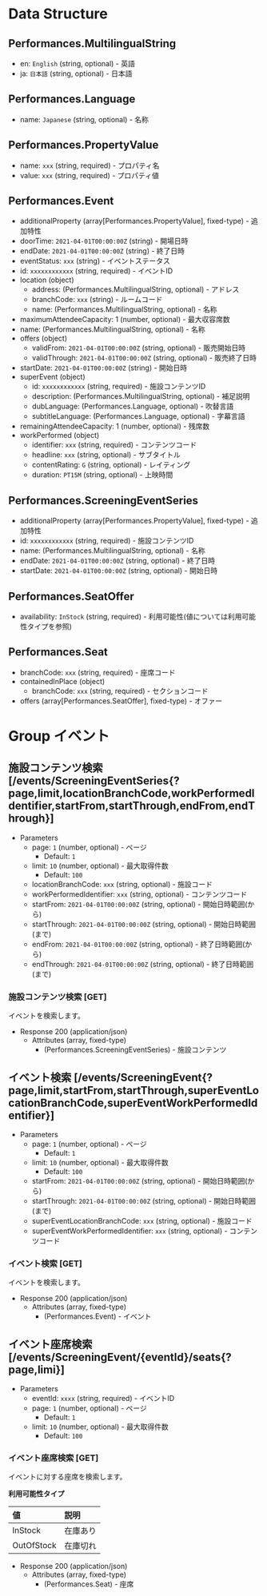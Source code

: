 # Data Structure

## Performances.MultilingualString
+ en: `English` (string, optional) - 英語
+ ja: `日本語` (string, optional) - 日本語

## Performances.Language
+ name: `Japanese` (string, optional) - 名称

## Performances.PropertyValue
+ name: `xxx` (string, required) - プロパティ名
+ value: `xxx` (string, required) - プロパティ値

## Performances.Event
+ additionalProperty (array[Performances.PropertyValue], fixed-type) - 追加特性
+ doorTime: `2021-04-01T00:00:00Z` (string) - 開場日時
+ endDate: `2021-04-01T00:00:00Z` (string) - 終了日時
+ eventStatus: `xxx` (string) - イベントステータス
+ id: `xxxxxxxxxxxx` (string, required) - イベントID
+ location (object)
    + address: (Performances.MultilingualString, optional) - アドレス
    + branchCode: `xxx` (string) - ルームコード
    + name: (Performances.MultilingualString, optional) - 名称
+ maximumAttendeeCapacity: 1 (number, optional) - 最大収容席数
+ name: (Performances.MultilingualString, optional) - 名称
+ offers (object)
    + validFrom: `2021-04-01T00:00:00Z` (string, optional) - 販売開始日時
    + validThrough: `2021-04-01T00:00:00Z` (string, optional) - 販売終了日時
+ startDate: `2021-04-01T00:00:00Z` (string) - 開始日時
+ superEvent (object)
    + id: `xxxxxxxxxxxx` (string, required) - 施設コンテンツID
    + description: (Performances.MultilingualString, optional) - 補足説明
    + dubLanguage: (Performances.Language, optional) - 吹替言語
    + subtitleLanguage: (Performances.Language, optional) - 字幕言語
+ remainingAttendeeCapacity: 1 (number, optional) - 残席数
+ workPerformed (object)
    + identifier: `xxx` (string, required) - コンテンツコード
    + headline: `xxx` (string, optional) - サブタイトル
    + contentRating: `G` (string, optional) - レイティング
    + duration: `PT15M` (string, optional) - 上映時間

## Performances.ScreeningEventSeries
+ additionalProperty (array[Performances.PropertyValue], fixed-type) - 追加特性
+ id: `xxxxxxxxxxxx` (string, required) - 施設コンテンツID
+ name: (Performances.MultilingualString, optional) - 名称
+ endDate: `2021-04-01T00:00:00Z` (string, optional) - 終了日時
+ startDate: `2021-04-01T00:00:00Z` (string, optional) - 開始日時

## Performances.SeatOffer
+ availability: `InStock` (string, required) - 利用可能性(値については利用可能性タイプを参照)

## Performances.Seat
+ branchCode: `xxx` (string, required) - 座席コード
+ containedInPlace (object)
    + branchCode: `xxx` (string, required) - セクションコード
+ offers (array[Performances.SeatOffer], fixed-type) - オファー

# Group イベント

## 施設コンテンツ検索 [/events/ScreeningEventSeries{?page,limit,locationBranchCode,workPerformedIdentifier,startFrom,startThrough,endFrom,endThrough}]

+ Parameters
    + page: `1` (number, optional) - ページ
      + Default: `1`
    + limit: `10` (number, optional) - 最大取得件数
      + Default: `100`
    + locationBranchCode: `xxx` (string, optional) - 施設コード
    + workPerformedIdentifier: `xxx` (string, optional) - コンテンツコード
    + startFrom: `2021-04-01T00:00:00Z` (string, optional) - 開始日時範囲(から)
    + startThrough: `2021-04-01T00:00:00Z` (string, optional) - 開始日時範囲(まで)
    + endFrom: `2021-04-01T00:00:00Z` (string, optional) - 終了日時範囲(から)
    + endThrough: `2021-04-01T00:00:00Z` (string, optional) - 終了日時範囲(まで)

### 施設コンテンツ検索 [GET]
イベントを検索します。

+ Response 200 (application/json)
    + Attributes (array, fixed-type)
        + (Performances.ScreeningEventSeries) - 施設コンテンツ

<!-- include(../response/400.md) -->

## イベント検索 [/events/ScreeningEvent{?page,limit,startFrom,startThrough,superEventLocationBranchCode,superEventWorkPerformedIdentifier}]

+ Parameters
    + page: `1` (number, optional) - ページ
      + Default: `1`
    + limit: `10` (number, optional) - 最大取得件数
      + Default: `100`
    + startFrom: `2021-04-01T00:00:00Z` (string, optional) - 開始日時範囲(から)
    + startThrough: `2021-04-01T00:00:00Z` (string, optional) - 開始日時範囲(まで)
    + superEventLocationBranchCode: `xxx` (string, optional) - 施設コード
    + superEventWorkPerformedIdentifier: `xxx` (string, optional) - コンテンツコード

### イベント検索 [GET]
イベントを検索します。

+ Response 200 (application/json)
    + Attributes (array, fixed-type)
        + (Performances.Event) - イベント

<!-- include(../response/400.md) -->

## イベント座席検索 [/events/ScreeningEvent/{eventId}/seats{?page,limi}]

+ Parameters
    + eventId: `xxxx` (string, required) - イベントID
    + page: `1` (number, optional) - ページ
      + Default: `1`
    + limit: `10` (number, optional) - 最大取得件数
      + Default: `100`

### イベント座席検索 [GET]
イベントに対する座席を検索します。

**利用可能性タイプ**

| 値         | 説明     |
| :--------- | :------- |
| InStock    | 在庫あり |
| OutOfStock | 在庫切れ |

+ Response 200 (application/json)
    + Attributes (array, fixed-type)
        + (Performances.Seat) - 座席

<!-- include(../response/400.md) -->
